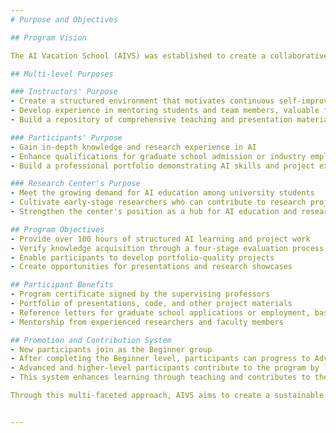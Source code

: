 ```yaml
---
# Purpose and Objectives

## Program Vision

The AI Vacation School (AIVS) was established to create a collaborative environment where undergraduate students can develop a strong foundation in AI through intensive learning and hands-on project experience. Our vision is to nurture the next generation of AI researchers and practitioners who can contribute to scientific advancement and technological innovation.

## Multi-level Purposes

### Instructors' Purpose
- Create a structured environment that motivates continuous self-improvement in AI knowledge
- Develop experience in mentoring students and team members, valuable for future faculty or senior engineering roles
- Build a repository of comprehensive teaching and presentation materials for future reference

### Participants' Purpose
- Gain in-depth knowledge and research experience in AI
- Enhance qualifications for graduate school admission or industry employment
- Build a professional portfolio demonstrating AI skills and project experience

### Research Center's Purpose
- Meet the growing demand for AI education among university students
- Cultivate early-stage researchers who can contribute to research projects and internships
- Strengthen the center's position as a hub for AI education and research

## Program Objectives
- Provide over 100 hours of structured AI learning and project work
- Verify knowledge acquisition through a four-stage evaluation process
- Enable participants to develop portfolio-quality projects
- Create opportunities for presentations and research showcases

## Participant Benefits
- Program certificate signed by the supervising professors
- Portfolio of presentations, code, and other project materials
- Reference letters for graduate school applications or employment, based on AIVS project and program contributions
- Mentorship from experienced researchers and faculty members

## Promotion and Contribution System
- New participants join as the Beginner group
- After completing the Beginner level, participants can progress to Advanced and Advanced Plus levels in subsequent sessions
- Advanced and higher-level participants contribute to the program by leading 2 basic lecture or practice sessions each
- This system enhances learning through teaching and contributes to the program's sustainability

Through this multi-faceted approach, AIVS aims to create a sustainable ecosystem that benefits all stakeholders while advancing AI education and research within the university community.


---
```


